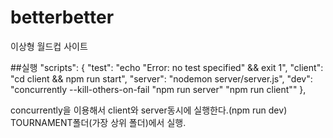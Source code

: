 # betterbetter
이상형 월드컵 사이트


##실행
"scripts": {
        "test": "echo \"Error: no test specified\" && exit 1",
        "client": "cd client && npm run start",
        "server": "nodemon server/server.js",
        "dev": "concurrently --kill-others-on-fail \"npm run server\" \"npm run client\""
  },
  
concurrently을 이용해서 client와 server동시에 실행한다.(npm run dev)
TOURNAMENT폴더(가장 상위 폴더)에서 실행.

